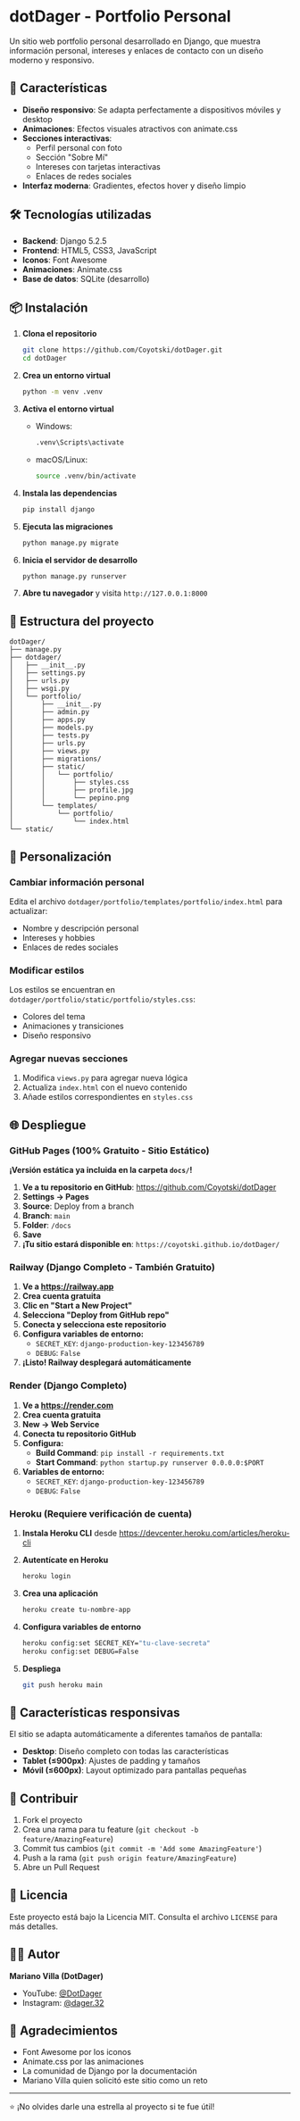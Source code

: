 # dotDager - Portfolio Personal

Un sitio web portfolio personal desarrollado en Django, que muestra información personal, intereses y enlaces de contacto con un diseño moderno y responsivo.

## 🚀 Características

- **Diseño responsivo**: Se adapta perfectamente a dispositivos móviles y desktop
- **Animaciones**: Efectos visuales atractivos con animate.css
- **Secciones interactivas**: 
  - Perfil personal con foto
  - Sección "Sobre Mí"
  - Intereses con tarjetas interactivas
  - Enlaces de redes sociales
- **Interfaz moderna**: Gradientes, efectos hover y diseño limpio

## 🛠️ Tecnologías utilizadas

- **Backend**: Django 5.2.5
- **Frontend**: HTML5, CSS3, JavaScript
- **Iconos**: Font Awesome
- **Animaciones**: Animate.css
- **Base de datos**: SQLite (desarrollo)

## 📦 Instalación

1. **Clona el repositorio**
   ```bash
   git clone https://github.com/Coyotski/dotDager.git
   cd dotDager
   ```

2. **Crea un entorno virtual**
   ```bash
   python -m venv .venv
   ```

3. **Activa el entorno virtual**
   - Windows:
     ```bash
     .venv\Scripts\activate
     ```
   - macOS/Linux:
     ```bash
     source .venv/bin/activate
     ```

4. **Instala las dependencias**
   ```bash
   pip install django
   ```

5. **Ejecuta las migraciones**
   ```bash
   python manage.py migrate
   ```

6. **Inicia el servidor de desarrollo**
   ```bash
   python manage.py runserver
   ```

7. **Abre tu navegador** y visita `http://127.0.0.1:8000`

## 📁 Estructura del proyecto

```
dotDager/
├── manage.py
├── dotdager/
│   ├── __init__.py
│   ├── settings.py
│   ├── urls.py
│   ├── wsgi.py
│   └── portfolio/
│       ├── __init__.py
│       ├── admin.py
│       ├── apps.py
│       ├── models.py
│       ├── tests.py
│       ├── urls.py
│       ├── views.py
│       ├── migrations/
│       ├── static/
│       │   └── portfolio/
│       │       ├── styles.css
│       │       ├── profile.jpg
│       │       └── pepino.png
│       └── templates/
│           └── portfolio/
│               └── index.html
└── static/
```

## 🎨 Personalización

### Cambiar información personal
Edita el archivo `dotdager/portfolio/templates/portfolio/index.html` para actualizar:
- Nombre y descripción personal
- Intereses y hobbies
- Enlaces de redes sociales

### Modificar estilos
Los estilos se encuentran en `dotdager/portfolio/static/portfolio/styles.css`:
- Colores del tema
- Animaciones y transiciones
- Diseño responsivo

### Agregar nuevas secciones
1. Modifica `views.py` para agregar nueva lógica
2. Actualiza `index.html` con el nuevo contenido
3. Añade estilos correspondientes en `styles.css`

## 🌐 Despliegue

### GitHub Pages (100% Gratuito - Sitio Estático)

**¡Versión estática ya incluida en la carpeta `docs/`!**

1. **Ve a tu repositorio en GitHub**: https://github.com/Coyotski/dotDager
2. **Settings → Pages**
3. **Source**: Deploy from a branch
4. **Branch**: `main` 
5. **Folder**: `/docs`
6. **Save**
7. **¡Tu sitio estará disponible en**: `https://coyotski.github.io/dotDager/`

### Railway (Django Completo - También Gratuito)

1. **Ve a https://railway.app**
2. **Crea cuenta gratuita**
3. **Clic en "Start a New Project"**
4. **Selecciona "Deploy from GitHub repo"**
5. **Conecta y selecciona este repositorio**
6. **Configura variables de entorno:**
   - `SECRET_KEY`: `django-production-key-123456789`
   - `DEBUG`: `False`
7. **¡Listo! Railway desplegará automáticamente**

### Render (Django Completo)

1. **Ve a https://render.com**
2. **Crea cuenta gratuita**
3. **New → Web Service**
4. **Conecta tu repositorio GitHub**
5. **Configura:**
   - **Build Command**: `pip install -r requirements.txt`
   - **Start Command**: `python startup.py runserver 0.0.0.0:$PORT`
6. **Variables de entorno:**
   - `SECRET_KEY`: `django-production-key-123456789`
   - `DEBUG`: `False`

### Heroku (Requiere verificación de cuenta)

1. **Instala Heroku CLI** desde https://devcenter.heroku.com/articles/heroku-cli

2. **Autentícate en Heroku**
   ```bash
   heroku login
   ```

3. **Crea una aplicación**
   ```bash
   heroku create tu-nombre-app
   ```

4. **Configura variables de entorno**
   ```bash
   heroku config:set SECRET_KEY="tu-clave-secreta"
   heroku config:set DEBUG=False
   ```

5. **Despliega**
   ```bash
   git push heroku main
   ```

## 📱 Características responsivas

El sitio se adapta automáticamente a diferentes tamaños de pantalla:
- **Desktop**: Diseño completo con todas las características
- **Tablet (≤900px)**: Ajustes de padding y tamaños
- **Móvil (≤600px)**: Layout optimizado para pantallas pequeñas

## 🤝 Contribuir

1. Fork el proyecto
2. Crea una rama para tu feature (`git checkout -b feature/AmazingFeature`)
3. Commit tus cambios (`git commit -m 'Add some AmazingFeature'`)
4. Push a la rama (`git push origin feature/AmazingFeature`)
5. Abre un Pull Request

## 📄 Licencia

Este proyecto está bajo la Licencia MIT. Consulta el archivo `LICENSE` para más detalles.

## 👨‍💻 Autor

**Mariano Villa (DotDager)**

- YouTube: [@DotDager](https://www.youtube.com/@DotDager)
- Instagram: [@dager.32](https://www.instagram.com/dager.32/)

## 🙏 Agradecimientos

- Font Awesome por los iconos
- Animate.css por las animaciones
- La comunidad de Django por la documentación
- Mariano Villa quien solicitó este sitio como un reto

---
⭐ ¡No olvides darle una estrella al proyecto si te fue útil!
